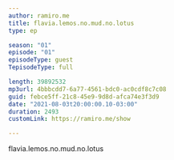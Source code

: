 ```yaml
---
author: ramiro.me
title: flavia.lemos.no.mud.no.lotus
type: ep

season: "01"
episode: "01"
episodeType: guest
TepisodeType: full

length: 39892532
mp3url: 4bbbcdd7-6a77-4561-bdc0-ac0cdf8c7c08
guid: febce5ff-21c8-45e9-9d8d-afca74e3f3d9
date: "2021-08-03t20:00:00.10-03:00"
duration: 2493
customLink: https://ramiro.me/show

---
```


flavia.lemos.no.mud.no.lotus
